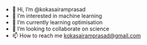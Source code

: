 - 👋 Hi, I’m @kokasairamprasad
- 👀 I’m interested in machine learning
- 🌱 I’m currently learning optimisation
- 💞️ I’m looking to collaborate on science
- 📫 How to reach me kokasairamprasad@gmail.com

<!---
kokasairamprasad/kokasairamprasad is a ✨ special ✨ repository because its `README.md` (this file) appears on your GitHub profile.
You can click the Preview link to take a look at your changes.
--->

